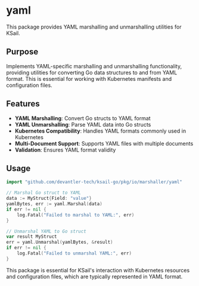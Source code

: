 # yaml

This package provides YAML marshalling and unmarshalling utilities for KSail.

## Purpose

Implements YAML-specific marshalling and unmarshalling functionality, providing utilities for converting Go data structures to and from YAML format. This is essential for working with Kubernetes manifests and configuration files.

## Features

- **YAML Marshalling**: Convert Go structs to YAML format
- **YAML Unmarshalling**: Parse YAML data into Go structs
- **Kubernetes Compatibility**: Handles YAML formats commonly used in Kubernetes
- **Multi-Document Support**: Supports YAML files with multiple documents
- **Validation**: Ensures YAML format validity

## Usage

```go
import "github.com/devantler-tech/ksail-go/pkg/io/marshaller/yaml"

// Marshal Go struct to YAML
data := MyStruct{Field: "value"}
yamlBytes, err := yaml.Marshal(data)
if err != nil {
    log.Fatal("Failed to marshal to YAML:", err)
}

// Unmarshal YAML to Go struct
var result MyStruct
err = yaml.Unmarshal(yamlBytes, &result)
if err != nil {
    log.Fatal("Failed to unmarshal YAML:", err)
}
```

This package is essential for KSail's interaction with Kubernetes resources and configuration files, which are typically represented in YAML format.